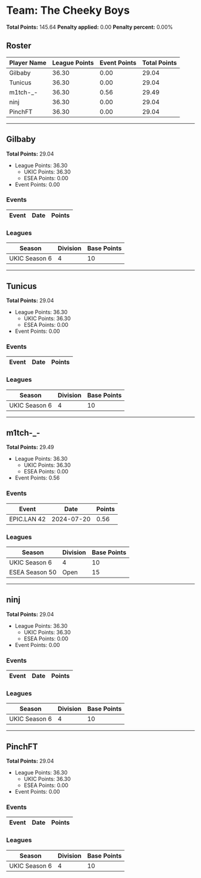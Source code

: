 # Team: The Cheeky Boys

**Total Points:** 145.64
**Penalty applied:** 0.00
**Penalty percent:** 0.00%

## Roster
| Player Name | League Points | Event Points | Total Points |
|-------------|--------------|--------------|-------------|
| Gilbaby | 36.30 | 0.00 | 29.04 |
| Tunicus | 36.30 | 0.00 | 29.04 |
| m1tch-_- | 36.30 | 0.56 | 29.49 |
| ninj | 36.30 | 0.00 | 29.04 |
| PinchFT | 36.30 | 0.00 | 29.04 |

---

## Gilbaby

**Total Points:** 29.04

- League Points: 36.30
  - UKIC Points: 36.30
  - ESEA Points: 0.00
- Event Points: 0.00

### Events
| Event | Date | Points |
|-------|------|--------|
### Leagues
| Season | Division | Base Points |
|--------|----------|-------------|
| UKIC Season 6 | 4 | 10 |
---

## Tunicus

**Total Points:** 29.04

- League Points: 36.30
  - UKIC Points: 36.30
  - ESEA Points: 0.00
- Event Points: 0.00

### Events
| Event | Date | Points |
|-------|------|--------|
### Leagues
| Season | Division | Base Points |
|--------|----------|-------------|
| UKIC Season 6 | 4 | 10 |
---

## m1tch-_-

**Total Points:** 29.49

- League Points: 36.30
  - UKIC Points: 36.30
  - ESEA Points: 0.00
- Event Points: 0.56

### Events
| Event | Date | Points |
|-------|------|--------|
| EPIC.LAN 42 | 2024-07-20 | 0.56 |
### Leagues
| Season | Division | Base Points |
|--------|----------|-------------|
| UKIC Season 6 | 4 | 10 |
| ESEA Season 50 | Open | 15 |
---

## ninj

**Total Points:** 29.04

- League Points: 36.30
  - UKIC Points: 36.30
  - ESEA Points: 0.00
- Event Points: 0.00

### Events
| Event | Date | Points |
|-------|------|--------|
### Leagues
| Season | Division | Base Points |
|--------|----------|-------------|
| UKIC Season 6 | 4 | 10 |
---

## PinchFT

**Total Points:** 29.04

- League Points: 36.30
  - UKIC Points: 36.30
  - ESEA Points: 0.00
- Event Points: 0.00

### Events
| Event | Date | Points |
|-------|------|--------|
### Leagues
| Season | Division | Base Points |
|--------|----------|-------------|
| UKIC Season 6 | 4 | 10 |